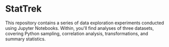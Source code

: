 # StatTrek
 This repository contains a series of data exploration experiments conducted using Jupyter Notebooks. Within, you'll find analyses of three datasets, covering Python sampling, correlation analysis, transformations, and summary statistics. 
